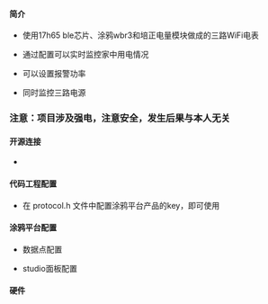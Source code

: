 #### 简介

- 使用17h65 ble芯片、涂鸦wbr3和培正电量模块做成的三路WiFi电表

- 通过配置可以实时监控家中用电情况

- 可以设置报警功率

- 同时监控三路电源

### 注意：项目涉及强电，注意安全，发生后果与本人无关

#### 开源连接

- 

#### 代码工程配置

- 在 protocol.h 文件中配置涂鸦平台产品的key，即可使用

#### 涂鸦平台配置

- 数据点配置

- studio面板配置



#### 硬件


